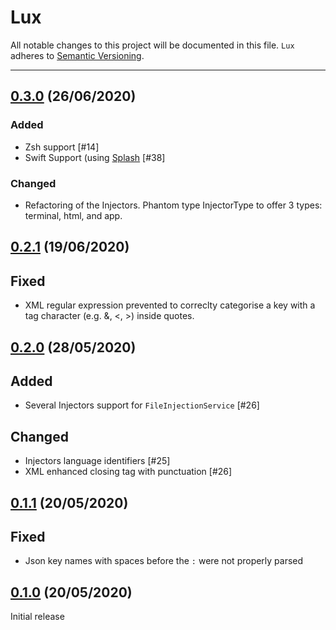 # Lux

All notable changes to this project will be documented in this file. `Lux` adheres to [Semantic Versioning](http://semver.org).

---
## [0.3.0](https://github.com/ABridoux/lux/tree/0.3.0) (26/06/2020)

### Added
- Zsh support [#14]
- Swift Support (using [Splash](https://github.com/JohnSundell/Splash) [#38]

### Changed
- Refactoring of the Injectors. Phantom type InjectorType to offer 3 types: terminal, html, and app.

## [0.2.1](https://github.com/ABridoux/lux/tree/0.2.1) (19/06/2020)

## Fixed

- XML regular expression prevented to correclty categorise a key with a tag character (e.g. &, <, >) inside quotes.

## [0.2.0](https://github.com/ABridoux/lux/tree/0.2.0) (28/05/2020)

## Added

- Several Injectors support for `FileInjectionService` [#26] 

## Changed

- Injectors language identifiers [#25]
- XML enhanced closing tag with punctuation [#26]

## [0.1.1](https://github.com/ABridoux/lux/tree/0.1.1) (20/05/2020)

## Fixed

- Json key names with spaces before the `:` were not properly parsed

## [0.1.0](https://github.com/ABridoux/lux/tree/0.1.0) (20/05/2020)

Initial release
